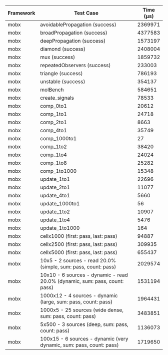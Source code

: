 | Framework | Test Case | Time (μs) |
| --- | --- | --- |
| mobx | avoidablePropagation (success) | 2369971 |
| mobx | broadPropagation (success) | 4377583 |
| mobx | deepPropagation (success) | 1573197 |
| mobx | diamond (success) | 2408004 |
| mobx | mux (success) | 1859732 |
| mobx | repeatedObservers (success) | 233003 |
| mobx | triangle (success) | 786193 |
| mobx | unstable (success) | 354137 |
| mobx | molBench | 584651 |
| mobx | create_signals | 78533 |
| mobx | comp_0to1 | 20612 |
| mobx | comp_1to1 | 24718 |
| mobx | comp_2to1 | 8663 |
| mobx | comp_4to1 | 35749 |
| mobx | comp_1000to1 | 27 |
| mobx | comp_1to2 | 38420 |
| mobx | comp_1to4 | 24024 |
| mobx | comp_1to8 | 25282 |
| mobx | comp_1to1000 | 15348 |
| mobx | update_1to1 | 22696 |
| mobx | update_2to1 | 11077 |
| mobx | update_4to1 | 5660 |
| mobx | update_1000to1 | 56 |
| mobx | update_1to2 | 10907 |
| mobx | update_1to4 | 5476 |
| mobx | update_1to1000 | 164 |
| mobx | cellx1000 (first: pass, last: pass) | 94887 |
| mobx | cellx2500 (first: pass, last: pass) | 309935 |
| mobx | cellx5000 (first: pass, last: pass) | 655437 |
| mobx | 10x5 - 2 sources - read 20.0% (simple, sum: pass, count: pass) | 2029574 |
| mobx | 10x10 - 6 sources - dynamic - read 20.0% (dynamic, sum: pass, count: pass) | 1531194 |
| mobx | 1000x12 - 4 sources - dynamic (large, sum: pass, count: pass) | 1964431 |
| mobx | 1000x5 - 25 sources (wide dense, sum: pass, count: pass) | 3483851 |
| mobx | 5x500 - 3 sources (deep, sum: pass, count: pass) | 1136073 |
| mobx | 100x15 - 6 sources - dynamic (very dynamic, sum: pass, count: pass) | 1719650 |
